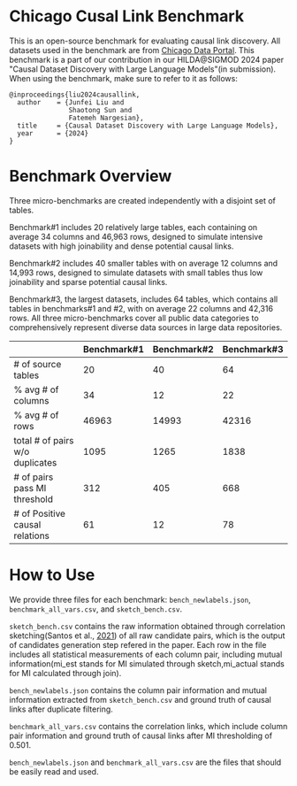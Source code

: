 Chicago Cusal Link Benchmark
==============================================

This is an open-source benchmark for evaluating causal link discovery. All datasets used in the benchmark are from [Chicago Data Portal](https://data.cityofchicago.org/). This benchmark is a part of our contribution in our HILDA@SIGMOD 2024 paper "Causal Dataset Discovery with Large Language Models"(in submission). When using the benchmark, make sure to refer to it as follows:

```TeX
@inproceedings{liu2024causallink,
  author    = {Junfei Liu and
               Shaotong Sun and
               Fatemeh Nargesian},
  title     = {Causal Dataset Discovery with Large Language Models},
  year      = {2024}
}
```

Benchmark Overview
=========
Three micro-benchmarks are created independently with a disjoint set of tables. 

Benchmark\#1 includes 20 relatively large tables, each containing on average 34 columns and 46,963 rows, designed to simulate intensive datasets with high joinability and dense potential causal links.

Benchmark\#2 includes 40 smaller tables with on average 12 columns and 14,993 rows, designed to simulate datasets with small tables thus low joinability and sparse potential causal links.

Benchmark\#3, the largest datasets, includes 64 tables, which contains all tables in benchmarks\#1 and \#2, with on average 22 columns and 42,316 rows. All three micro-benchmarks cover all public data categories to comprehensively represent diverse data sources in large data repositories.

|                                  | Benchmark\#1 | Benchmark\#2 | Benchmark\#3 |
|----------------------------------|-----------------------|-----------------------|-----------------------|
| \# of source tables              | 20                    | 40                    | 64                    |
| % avg \# of columns              | 34                    | 12                    | 22                    |
| % avg \# of rows                 | 46963                 | 14993                 | 42316                 |
| total \# of pairs w/o duplicates | 1095                  | 1265                  | 1838                  |
| \# of pairs pass MI threshold    | 312                   | 405                   | 668                   |
| \# of Positive causal relations  | 61                    | 12                    | 78                    |


How to Use
=========
We provide three files for each benchmark: `bench_newlabels.json`, `benchmark_all_vars.csv`, and `sketch_bench.csv`.

`sketch_bench.csv` contains the raw information obtained through correlation sketching(Santos et al., [2021](http://dx.doi.org/10.1145/3448016.3458456)) of all raw candidate pairs, which is the output of candidates generation step refered in the paper. Each row in the file includes all statistical measurements of each column pair, including mutual information(mi_est stands for MI simulated through sketch,mi_actual stands for MI calculated through join).

`bench_newlabels.json` contains the column pair information and mutual information extracted from `sketch_bench.csv` and ground truth of causal links after duplicate filtering. 

`benchmark_all_vars.csv` contains the correlation links, which include column pair information and ground truth of causal links after MI thresholding of 0.501.

`bench_newlabels.json` and `benchmark_all_vars.csv` are the files that should be easily read and used.
